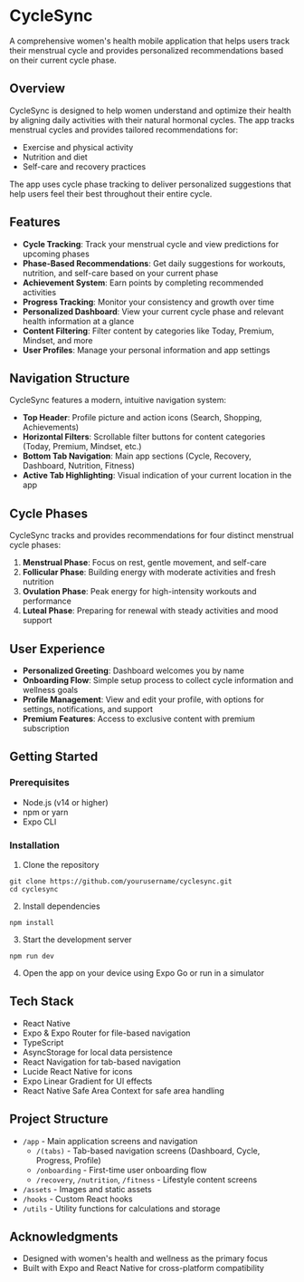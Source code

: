 # CycleSync

A comprehensive women's health mobile application that helps users track their menstrual cycle and provides personalized recommendations based on their current cycle phase.

## Overview

CycleSync is designed to help women understand and optimize their health by aligning daily activities with their natural hormonal cycles. The app tracks menstrual cycles and provides tailored recommendations for:

- Exercise and physical activity
- Nutrition and diet
- Self-care and recovery practices

The app uses cycle phase tracking to deliver personalized suggestions that help users feel their best throughout their entire cycle.

## Features

- **Cycle Tracking**: Track your menstrual cycle and view predictions for upcoming phases
- **Phase-Based Recommendations**: Get daily suggestions for workouts, nutrition, and self-care based on your current phase
- **Achievement System**: Earn points by completing recommended activities
- **Progress Tracking**: Monitor your consistency and growth over time
- **Personalized Dashboard**: View your current cycle phase and relevant health information at a glance
- **Content Filtering**: Filter content by categories like Today, Premium, Mindset, and more
- **User Profiles**: Manage your personal information and app settings

## Navigation Structure

CycleSync features a modern, intuitive navigation system:

- **Top Header**: Profile picture and action icons (Search, Shopping, Achievements)
- **Horizontal Filters**: Scrollable filter buttons for content categories (Today, Premium, Mindset, etc.)
- **Bottom Tab Navigation**: Main app sections (Cycle, Recovery, Dashboard, Nutrition, Fitness)
- **Active Tab Highlighting**: Visual indication of your current location in the app

## Cycle Phases

CycleSync tracks and provides recommendations for four distinct menstrual cycle phases:

1. **Menstrual Phase**: Focus on rest, gentle movement, and self-care
2. **Follicular Phase**: Building energy with moderate activities and fresh nutrition
3. **Ovulation Phase**: Peak energy for high-intensity workouts and performance
4. **Luteal Phase**: Preparing for renewal with steady activities and mood support

## User Experience

- **Personalized Greeting**: Dashboard welcomes you by name
- **Onboarding Flow**: Simple setup process to collect cycle information and wellness goals
- **Profile Management**: View and edit your profile, with options for settings, notifications, and support
- **Premium Features**: Access to exclusive content with premium subscription

## Getting Started

### Prerequisites

- Node.js (v14 or higher)
- npm or yarn
- Expo CLI

### Installation

1. Clone the repository
```
git clone https://github.com/yourusername/cyclesync.git
cd cyclesync
```

2. Install dependencies
```
npm install
```

3. Start the development server
```
npm run dev
```

4. Open the app on your device using Expo Go or run in a simulator

## Tech Stack

- React Native
- Expo & Expo Router for file-based navigation
- TypeScript
- AsyncStorage for local data persistence
- React Navigation for tab-based navigation
- Lucide React Native for icons
- Expo Linear Gradient for UI effects
- React Native Safe Area Context for safe area handling

## Project Structure

- `/app` - Main application screens and navigation
  - `/(tabs)` - Tab-based navigation screens (Dashboard, Cycle, Progress, Profile)
  - `/onboarding` - First-time user onboarding flow
  - `/recovery`, `/nutrition`, `/fitness` - Lifestyle content screens
- `/assets` - Images and static assets
- `/hooks` - Custom React hooks
- `/utils` - Utility functions for calculations and storage

## Acknowledgments

- Designed with women's health and wellness as the primary focus
- Built with Expo and React Native for cross-platform compatibility 